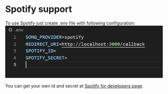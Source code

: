 # Spotify support

To use Spotify just create .env file with following configuration:
![Spotify configuration](../img/spotify%20config.png)

You can get your own id and secret at [Spotify for developers page](https://developer.spotify.com/dashboard/applications).
